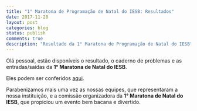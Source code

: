 ```yaml
---
title: "1° Maratona de Programação de Natal do IESB: Resultados"
date: 2017-11-28
layout: post
categories: blog
status: publish
comments: true
description: "Resultado da 1° Maratona de Programação de Natal do IESB"
---
```



Olá pessoal, estão disponíveis o resultado, o caderno de problemas e as entradas/saídas da __1° Maratona de Natal do IESB__.

Eles podem ser conferidos [aqui]({{site.url}}/competicoes-anteriores/#1-mdp-de-natal-iesb).

Parabenizamos mais uma vez as nossas equipes, que representaram a nossa instituição, e a comissão organizadora da **1° Maratona de Natal do IESB**, que propiciou um evento bem bacana e divertido.
